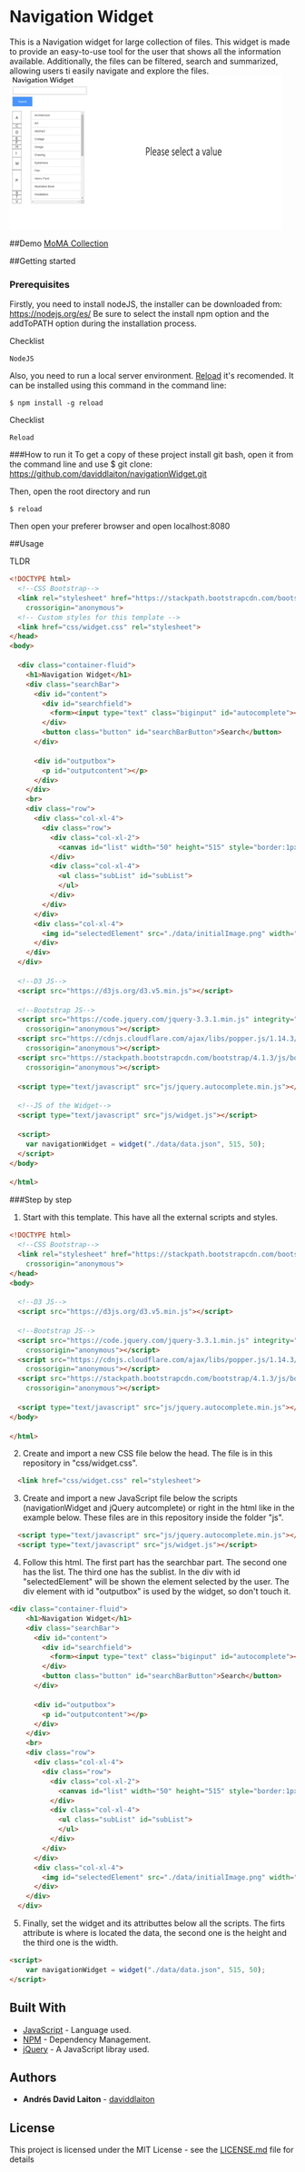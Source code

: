 # Navigation Widget

This is a Navigation widget for large collection of files. This widget is made to provide an easy-to-use tool for the user that shows all the information available. Additionally, the files can be filtered, search and summarized, allowing users ti easily navigate and explore the files.
![Navigation Widget Demo with the MoMA Collection](data/thumbnail.gif)

##Demo
[MoMA Collection](https://daviddlaiton.github.io/navigationWidget/) 

##Getting started
### Prerequisites

Firstly, you need to install nodeJS, the installer can be downloaded from: https://nodejs.org/es/
Be sure to select the install npm option and the addToPATH option during the installation process.

Checklist
```
NodeJS
```

Also, you need to run a local server environment. [Reload](https://www.npmjs.com/package/reload) it's recomended. 
It can be installed using this command in the command line:
```
$ npm install -g reload
```

Checklist
```
Reload
```
###How to run it
To get a copy of these project install git bash, open it from the command line and use 
$ git clone: https://github.com/daviddlaiton/navigationWidget.git

Then, open the root directory and run

```
$ reload
```
Then open your preferer browser and open localhost:8080

##Usage

TLDR
```html
<!DOCTYPE html>
  <!--CSS Bootstrap-->
  <link rel="stylesheet" href="https://stackpath.bootstrapcdn.com/bootstrap/4.1.3/css/bootstrap.min.css" integrity="sha384-MCw98/SFnGE8fJT3GXwEOngsV7Zt27NXFoaoApmYm81iuXoPkFOJwJ8ERdknLPMO"
    crossorigin="anonymous">
  <!-- Custom styles for this template -->
  <link href="css/widget.css" rel="stylesheet">
</head>
<body>

  <div class="container-fluid">
    <h1>Navigation Widget</h1>
    <div class="searchBar">
      <div id="content">
        <div id="searchfield">
          <form><input type="text" class="biginput" id="autocomplete"></form>
        </div>
        <button class="button" id="searchBarButton">Search</button>
      </div>

      <div id="outputbox">
        <p id="outputcontent"></p>
      </div>
    </div>
    <br>
    <div class="row">
      <div class="col-xl-4">
        <div class="row">
          <div class="col-xl-2">
            <canvas id="list" width="50" height="515" style="border:1px solid #d3d3d3;"></canvas>
          </div>
          <div class="col-xl-4">
            <ul class="subList" id="subList">
            </ul>
          </div>
        </div>
      </div>
      <div class="col-xl-4">
        <img id="selectedElement" src="./data/initialImage.png" width="500" height="500">
      </div>
    </div>
  </div>

  <!--D3 JS-->
  <script src="https://d3js.org/d3.v5.min.js"></script>

  <!--Bootstrap JS-->
  <script src="https://code.jquery.com/jquery-3.3.1.min.js" integrity="sha256-FgpCb/KJQlLNfOu91ta32o/NMZxltwRo8QtmkMRdAu8="
    crossorigin="anonymous"></script>
  <script src="https://cdnjs.cloudflare.com/ajax/libs/popper.js/1.14.3/umd/popper.min.js" integrity="sha384-ZMP7rVo3mIykV+2+9J3UJ46jBk0WLaUAdn689aCwoqbBJiSnjAK/l8WvCWPIPm49"
    crossorigin="anonymous"></script>
  <script src="https://stackpath.bootstrapcdn.com/bootstrap/4.1.3/js/bootstrap.min.js" integrity="sha384-ChfqqxuZUCnJSK3+MXmPNIyE6ZbWh2IMqE241rYiqJxyMiZ6OW/JmZQ5stwEULTy"
    crossorigin="anonymous"></script>

  <script type="text/javascript" src="js/jquery.autocomplete.min.js"></script>

  <!--JS of the Widget-->
  <script type="text/javascript" src="js/widget.js"></script>

  <script>
    var navigationWidget = widget("./data/data.json", 515, 50);
  </script>
</body>

</html>
```
###Step by step

1. Start with this template. This have all the external scripts and styles.

```html
<!DOCTYPE html>
  <!--CSS Bootstrap-->
  <link rel="stylesheet" href="https://stackpath.bootstrapcdn.com/bootstrap/4.1.3/css/bootstrap.min.css" integrity="sha384-MCw98/SFnGE8fJT3GXwEOngsV7Zt27NXFoaoApmYm81iuXoPkFOJwJ8ERdknLPMO"
    crossorigin="anonymous">
</head>
<body>

  <!--D3 JS-->
  <script src="https://d3js.org/d3.v5.min.js"></script>

  <!--Bootstrap JS-->
  <script src="https://code.jquery.com/jquery-3.3.1.min.js" integrity="sha256-FgpCb/KJQlLNfOu91ta32o/NMZxltwRo8QtmkMRdAu8="
    crossorigin="anonymous"></script>
  <script src="https://cdnjs.cloudflare.com/ajax/libs/popper.js/1.14.3/umd/popper.min.js" integrity="sha384-ZMP7rVo3mIykV+2+9J3UJ46jBk0WLaUAdn689aCwoqbBJiSnjAK/l8WvCWPIPm49"
    crossorigin="anonymous"></script>
  <script src="https://stackpath.bootstrapcdn.com/bootstrap/4.1.3/js/bootstrap.min.js" integrity="sha384-ChfqqxuZUCnJSK3+MXmPNIyE6ZbWh2IMqE241rYiqJxyMiZ6OW/JmZQ5stwEULTy"
    crossorigin="anonymous"></script>

  <script type="text/javascript" src="js/jquery.autocomplete.min.js"></script>
</body>

</html>
``` 

2. Create and import a new CSS file below the head. The file is in this repository in "css/widget.css".
```html
  <link href="css/widget.css" rel="stylesheet">
```

3. Create and import a new JavaScript file below the scripts (navigationWidget and jQuery autcomplete) or right in the html like in the example below. These files are in this repository inside the folder "js".

```html
  <script type="text/javascript" src="js/jquery.autocomplete.min.js"></script>
  <script type="text/javascript" src="js/widget.js"></script>
```

4. Follow this html. The first part has the searchbar part. The second one has the list. The third one has the sublist. In the div with id "selectedElement" will be shown the element selected by the user. The div element with id "outputbox" is used by the widget, so don't touch it. 

```html
<div class="container-fluid">
    <h1>Navigation Widget</h1>
    <div class="searchBar">
      <div id="content">
        <div id="searchfield">
          <form><input type="text" class="biginput" id="autocomplete"></form>
        </div>
        <button class="button" id="searchBarButton">Search</button>
      </div>

      <div id="outputbox">
        <p id="outputcontent"></p>
      </div>
    </div>
    <br>
    <div class="row">
      <div class="col-xl-4">
        <div class="row">
          <div class="col-xl-2">
            <canvas id="list" width="50" height="515" style="border:1px solid #d3d3d3;"></canvas>
          </div>
          <div class="col-xl-4">
            <ul class="subList" id="subList">
            </ul>
          </div>
        </div>
      </div>
      <div class="col-xl-4">
        <img id="selectedElement" src="./data/initialImage.png" width="500" height="500">
      </div>
    </div>
  </div>
```
5. Finally, set the widget and its attributtes below all the scripts. The firts attribute is where is located the data, the second one is the height and the third one is the width.

```html
<script>
    var navigationWidget = widget("./data/data.json", 515, 50);
</script>
```
## Built With

* [JavaScript](https://www.javascript.com/) - Language used.
* [NPM](https://www.npmjs.com/) - Dependency Management.
* [jQuery](https://jquery.com/) - A JavaScript libray used.


## Authors

* **Andrés David Laiton** - [daviddlaiton](https://github.com/daviddlaiton)

## License

This project is licensed under the MIT License - see the [LICENSE.md](LICENSE) file for details
